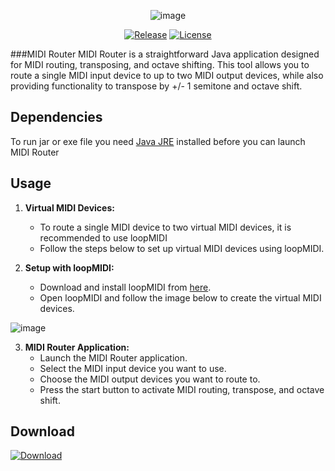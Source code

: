 <div align="center">

![image](https://github.com/serifpersia/midi-router/assets/62844718/42d15a0e-0f88-457e-827e-d34e810d6b3e)

  [![Release](https://img.shields.io/github/release/serifpersia/midi-router.svg?style=flat-square)](https://github.com/serifpersia/midi-router/releases)
  [![License](https://img.shields.io/github/license/serifpersia/midi-router?color=blue&style=flat-square)](https://raw.githubusercontent.com/serifpersia/midi-router/master/LICENSE)
</div>

###MIDI Router
MIDI Router is a straightforward Java application designed for MIDI routing, transposing, and octave shifting. This tool allows you to route a single MIDI input device to up to two MIDI output devices, while also providing functionality to transpose by +/- 1 semitone and octave shift.

## Dependencies
To run jar or exe file you need [Java JRE](https://adoptium.net/temurin/releases/?os=windows&arch=aarch64&package=jre&version=17) installed before you can launch MIDI Router
## Usage

1. **Virtual MIDI Devices:**
   - To route a single MIDI device to two virtual MIDI devices, it is recommended to use loopMIDI
   - Follow the steps below to set up virtual MIDI devices using loopMIDI.

2. **Setup with loopMIDI:**
   - Download and install loopMIDI from [here](https://www.tobias-erichsen.de/software/loopmidi.html).
   - Open loopMIDI and follow the image below to create the virtual MIDI devices.

![image](https://github.com/serifpersia/midi-router/assets/62844718/822d4d26-7a22-494c-af21-ff94b42f22ba)

3. **MIDI Router Application:**
   - Launch the MIDI Router application.
   - Select the MIDI input device you want to use.
   - Choose the MIDI output devices you want to route to.
   - Press the start button to activate MIDI routing, transpose, and octave shift.

## Download
  [![Download](https://img.shields.io/github/release/serifpersia/midi-router.svg?style=flat-square)](https://github.com/serifpersia/midi-router/releases)

